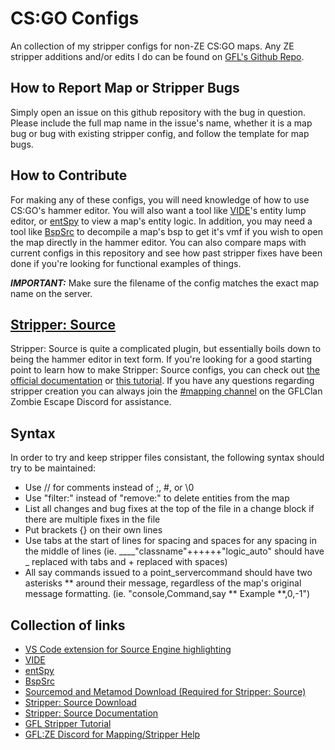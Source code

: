 # CS:GO Configs

An collection of my stripper configs for non-ZE CS:GO maps. Any ZE stripper additions and/or edits I do can be found on [GFL's Github Repo](https://github.com/gflclan-cs-go-ze/ZE-Configs/commits?author=Frozen-H2O).

## How to Report Map or Stripper Bugs

Simply open an issue on this github repository with the bug in question. Please include the full map name in the issue's name, whether it is a map bug or bug with existing stripper config, and follow the template for map bugs.

## How to Contribute

For making any of these configs, you will need knowledge of how to use CS:GO's hammer editor. You will also want a tool like [VIDE](http://www.riintouge.com/VIDE/)'s entity lump editor, or [entSpy](https://gamebanana.com/tools/5876) to view a map's entity logic. In addition, you may need a tool like [BspSrc](https://github.com/ata4/bspsrc/releases) to decompile a map's bsp to get it's vmf if you wish to open the map directly in the hammer editor. You can also compare maps with current configs in this repository and see how past stripper fixes have been done if you're looking for functional examples of things.

**_IMPORTANT:_** Make sure the filename of the config matches the exact map name on the server.

## [Stripper: Source](http://www.bailopan.net/stripper/snapshots/1.2/)

Stripper: Source is quite a complicated plugin, but essentially boils down to being the hammer editor in text form. If you're looking for a good starting point to learn how to make Stripper: Source configs, you can check out [the official documentation](https://www.bailopan.net/stripper/) or [this tutorial](https://gflclan.com/forums/topic/47449-stripper-cfgs-guide/). If you have any questions regarding stripper creation you can always join the [#mapping channel](https://discord.gg/zh2CVSM) on the GFLClan Zombie Escape Discord for assistance.

## Syntax
In order to try and keep stripper files consistant, the following syntax should try to be maintained:
- Use // for comments instead of ;, #, or \0
- Use "filter:" instead of "remove:" to delete entities from the map
- List all changes and bug fixes at the top of the file in a change block if there are multiple fixes in the file
- Put brackets {} on their own lines
- Use tabs at the start of lines for spacing and spaces for any spacing in the middle of lines (ie. ____"classname"++++++"logic_auto" should have _ replaced with tabs and + replaced with spaces)
- All say commands issued to a point_servercommand should have two asterisks ** around their message, regardless of the map's original message formatting. (ie. "console,Command,say ** Example **,0,-1")

## Collection of links
- [VS Code extension for Source Engine highlighting](https://marketplace.visualstudio.com/items?itemName=Azashii.csgo-map-config-highlighting)
- [VIDE](http://www.riintouge.com/VIDE/)
- [entSpy](https://gamebanana.com/tools/5876)
- [BspSrc](https://github.com/ata4/bspsrc/releases)
- [Sourcemod and Metamod Download (Required for Stripper: Source)](https://www.sourcemod.net/downloads.php?branch=stable)
- [Stripper: Source Download](http://www.bailopan.net/stripper/snapshots/1.2)
- [Stripper: Source Documentation](https://www.bailopan.net/stripper/)
- [GFL Stripper Tutorial](https://gflclan.com/forums/topic/47449-stripper-cfgs-guide/)
- [GFL:ZE Discord for Mapping/Stripper Help](https://discord.gg/zh2CVSM)